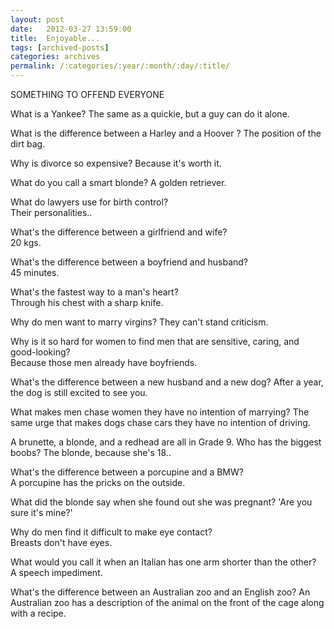 ```yaml
---
layout: post
date:	2012-03-27 13:59:00
title:  Enjoyable...
tags: [archived-posts]
categories: archives
permalink: /:categories/:year/:month/:day/:title/
---
```

SOMETHING TO OFFEND EVERYONE  

What  is a Yankee?
The same as a quickie, but a guy can do it alone.

What  is the difference between a Harley and a Hoover  ? 
The position of the dirt bag.

Why  is divorce so expensive?
Because it's worth it.  

What  do you call a smart  blonde?
A golden retriever.

What  do lawyers use for birth control?  
Their personalities..

What's  the difference between a girlfriend and wife?  
20 kgs.  

What's  the difference between a boyfriend and husband?  
45 minutes.

What's  the fastest way to a man's heart?  
Through his chest with a sharp knife.

Why do men want to marry virgins?
They can't stand criticism. 

Why is it so hard for women to find men that are sensitive, caring, and good-looking?  
Because those men already have boyfriends.  

What's the difference between a new husband and a new dog?
After a year, the  dog is still excited to see you.  

What makes men chase women they have no intention of marrying? 
The same urge that makes dogs chase cars they have no intention of driving.  

A brunette, a blonde, and a redhead are all in Grade 9.
Who has the biggest  boobs?
The blonde, because she's 18..  

What's the difference between a porcupine and a BMW?  
A porcupine has the pricks on the outside.  

What did the blonde say when she found out she was pregnant? 
'Are you sure it's mine?' 

Why do men find it difficult to make eye contact?  
Breasts don't have eyes.

What would you call it when an Italian has one arm shorter than the other?  
A speech impediment. 

What's the difference between an Australian zoo and an English zoo?
An Australian zoo has a description of the animal on the front of the cage along with a recipe.
